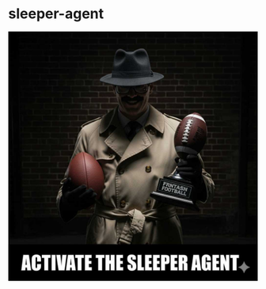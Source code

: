 # sleeper-agent


![alt text](https://github.com/hub3rt-himself/sleeper-agent/blob/main/1757372505670.jpg "Sleeper Agent")
